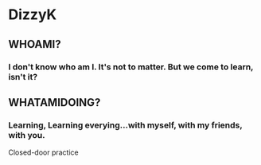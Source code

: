 # DizzyK

## WHOAMI?

### I don't know who am I. It's not to matter. But we come to learn, isn't it?

## WHATAMIDOING?

### Learning, Learning everying...with myself, with my friends, with you.

Closed-door practice
